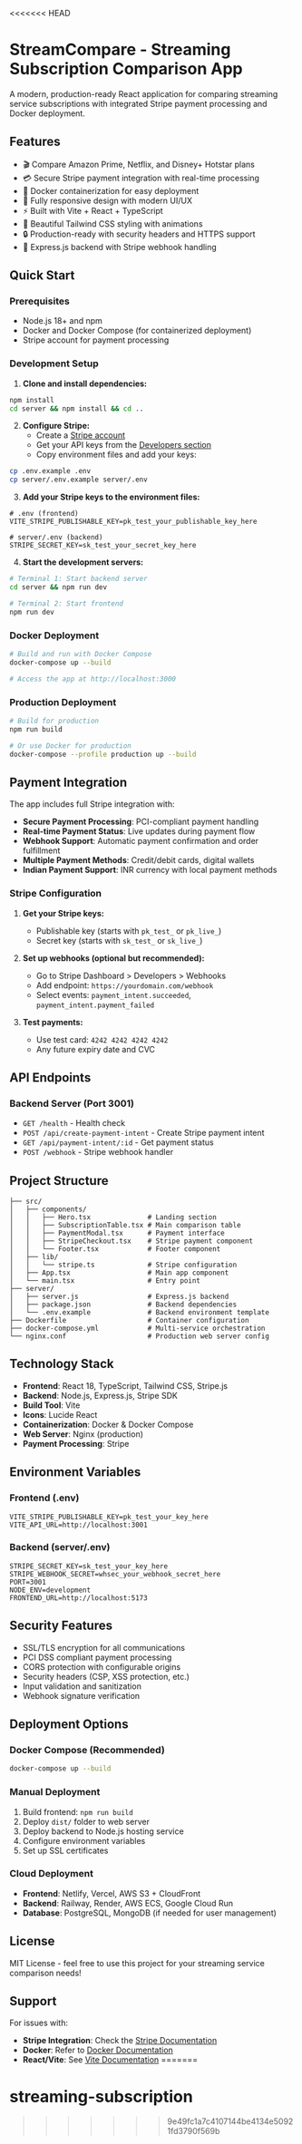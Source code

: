 <<<<<<< HEAD
# StreamCompare - Streaming Subscription Comparison App

A modern, production-ready React application for comparing streaming service subscriptions with integrated Stripe payment processing and Docker deployment.

## Features

- 🎬 Compare Amazon Prime, Netflix, and Disney+ Hotstar plans
- 💳 Secure Stripe payment integration with real-time processing
- 🐳 Docker containerization for easy deployment
- 📱 Fully responsive design with modern UI/UX
- ⚡ Built with Vite + React + TypeScript
- 🎨 Beautiful Tailwind CSS styling with animations
- 🔒 Production-ready with security headers and HTTPS support
- 🚀 Express.js backend with Stripe webhook handling

## Quick Start

### Prerequisites

- Node.js 18+ and npm
- Docker and Docker Compose (for containerized deployment)
- Stripe account for payment processing

### Development Setup

1. **Clone and install dependencies:**
```bash
npm install
cd server && npm install && cd ..
```

2. **Configure Stripe:**
   - Create a [Stripe account](https://dashboard.stripe.com/register)
   - Get your API keys from the [Developers section](https://dashboard.stripe.com/apikeys)
   - Copy environment files and add your keys:
```bash
cp .env.example .env
cp server/.env.example server/.env
```

3. **Add your Stripe keys to the environment files:**
```env
# .env (frontend)
VITE_STRIPE_PUBLISHABLE_KEY=pk_test_your_publishable_key_here

# server/.env (backend)
STRIPE_SECRET_KEY=sk_test_your_secret_key_here
```

4. **Start the development servers:**
```bash
# Terminal 1: Start backend server
cd server && npm run dev

# Terminal 2: Start frontend
npm run dev
```

### Docker Deployment

```bash
# Build and run with Docker Compose
docker-compose up --build

# Access the app at http://localhost:3000
```

### Production Deployment

```bash
# Build for production
npm run build

# Or use Docker for production
docker-compose --profile production up --build
```

## Payment Integration

The app includes full Stripe integration with:

- **Secure Payment Processing**: PCI-compliant payment handling
- **Real-time Payment Status**: Live updates during payment flow
- **Webhook Support**: Automatic payment confirmation and order fulfillment
- **Multiple Payment Methods**: Credit/debit cards, digital wallets
- **Indian Payment Support**: INR currency with local payment methods

### Stripe Configuration

1. **Get your Stripe keys:**
   - Publishable key (starts with `pk_test_` or `pk_live_`)
   - Secret key (starts with `sk_test_` or `sk_live_`)

2. **Set up webhooks (optional but recommended):**
   - Go to Stripe Dashboard > Developers > Webhooks
   - Add endpoint: `https://yourdomain.com/webhook`
   - Select events: `payment_intent.succeeded`, `payment_intent.payment_failed`

3. **Test payments:**
   - Use test card: `4242 4242 4242 4242`
   - Any future expiry date and CVC

## API Endpoints

### Backend Server (Port 3001)

- `GET /health` - Health check
- `POST /api/create-payment-intent` - Create Stripe payment intent
- `GET /api/payment-intent/:id` - Get payment status
- `POST /webhook` - Stripe webhook handler

## Project Structure

```
├── src/
│   ├── components/
│   │   ├── Hero.tsx              # Landing section
│   │   ├── SubscriptionTable.tsx # Main comparison table
│   │   ├── PaymentModal.tsx      # Payment interface
│   │   ├── StripeCheckout.tsx    # Stripe payment component
│   │   └── Footer.tsx            # Footer component
│   ├── lib/
│   │   └── stripe.ts             # Stripe configuration
│   ├── App.tsx                   # Main app component
│   └── main.tsx                  # Entry point
├── server/
│   ├── server.js                 # Express.js backend
│   ├── package.json              # Backend dependencies
│   └── .env.example              # Backend environment template
├── Dockerfile                    # Container configuration
├── docker-compose.yml            # Multi-service orchestration
└── nginx.conf                    # Production web server config
```

## Technology Stack

- **Frontend**: React 18, TypeScript, Tailwind CSS, Stripe.js
- **Backend**: Node.js, Express.js, Stripe SDK
- **Build Tool**: Vite
- **Icons**: Lucide React
- **Containerization**: Docker & Docker Compose
- **Web Server**: Nginx (production)
- **Payment Processing**: Stripe

## Environment Variables

### Frontend (.env)
```env
VITE_STRIPE_PUBLISHABLE_KEY=pk_test_your_key_here
VITE_API_URL=http://localhost:3001
```

### Backend (server/.env)
```env
STRIPE_SECRET_KEY=sk_test_your_key_here
STRIPE_WEBHOOK_SECRET=whsec_your_webhook_secret_here
PORT=3001
NODE_ENV=development
FRONTEND_URL=http://localhost:5173
```

## Security Features

- SSL/TLS encryption for all communications
- PCI DSS compliant payment processing
- CORS protection with configurable origins
- Security headers (CSP, XSS protection, etc.)
- Input validation and sanitization
- Webhook signature verification

## Deployment Options

### Docker Compose (Recommended)
```bash
docker-compose up --build
```

### Manual Deployment
1. Build frontend: `npm run build`
2. Deploy `dist/` folder to web server
3. Deploy backend to Node.js hosting service
4. Configure environment variables
5. Set up SSL certificates

### Cloud Deployment
- **Frontend**: Netlify, Vercel, AWS S3 + CloudFront
- **Backend**: Railway, Render, AWS ECS, Google Cloud Run
- **Database**: PostgreSQL, MongoDB (if needed for user management)

## License

MIT License - feel free to use this project for your streaming service comparison needs!

## Support

For issues with:
- **Stripe Integration**: Check the [Stripe Documentation](https://stripe.com/docs)
- **Docker**: Refer to [Docker Documentation](https://docs.docker.com/)
- **React/Vite**: See [Vite Documentation](https://vitejs.dev/)
=======
# streaming-subscription
>>>>>>> 9e49fc1a7c4107144be4134e50921fd3790f569b
